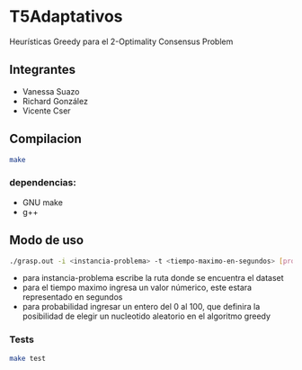 # T5Adaptativos
Heurísticas Greedy para el 2-Optimality Consensus Problem

## Integrantes
- Vanessa Suazo
- Richard González
- Vicente Cser

## Compilacion
```bash
make
```
### dependencias:
- GNU make
- g++

## Modo de uso
```bash
./grasp.out -i <instancia-problema> -t <tiempo-maximo-en-segundos> [probabilidad]
```
- para instancia-problema escribe la ruta donde se encuentra el dataset
- para el tiempo maximo ingresa un valor númerico, este estara representado en segundos
- para probabilidad ingresar un entero del 0 al 100, que definira la posibilidad de elegir un nucleotido aleatorio en el algoritmo greedy
### Tests
```bash
make test
```



